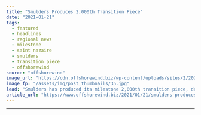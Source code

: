 ```yaml
---
title: "Smulders Produces 2,000th Transition Piece"
date: "2021-01-21"
tags: 
  - featured
  - headlines
  - regional news
  - milestone
  - saint nazaire
  - smulders
  - transition piece
  - offshorewind
source: "offshorewind"
image_url: "https://cdn.offshorewind.biz/wp-content/uploads/sites/2/2021/01/21150009/Smulders-Produces-Milestone-Transition-Piece-for-Saint-Nazaire.jpg"
image_fp: "/assets/img/post_thumbnails/35.jpg"
lead: "Smulders has produced its milestone 2,000th transition piece, destined for the Saint-Nazaire offshore wind"
article_url: "https://www.offshorewind.biz/2021/01/21/smulders-produces-2000th-transition-piece/"
---
```


---
